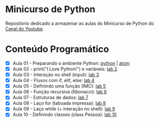 # Minicurso de Python

Repositório dedicado a armazenar  as aulas do Minicurso de Python do [Canal do Youtube](https://www.youtube.com/channel/UCEQBE4_0_3_pzQoMEZFR0Bg).

# Conteúdo Programático

- [x] Aula 01 - Preparando o ambiente Python: [python](https://www.python.org/downloads/) | [atom](https://atom.io/)
- [x] Aula 02 - print("I Love Python!") e variáveis: [lab 2](https://github.com/tricodando/minicurso_python/blob/main/hello.py)
- [x] Aula 03 - Interação no shell (input): [lab 3](https://github.com/tricodando/minicurso_python/blob/main/bemvindo.py)
- [x] Aula 04 - Fluxos com if, elif, else: [lab 4](https://github.com/tricodando/minicurso_python/blob/main/seaprovado.py)
- [x] Aula 05 - Definindo uma função (IMC): [lab 5](https://github.com/tricodando/minicurso_python/blob/main/imc.py)
- [x] Aula 06 - Função recursiva (fibonacci): [lab 6](https://github.com/tricodando/minicurso_python/blob/main/fibonacci.py)
- [x] Aula 07 - Estruturas de dados: [lab 7](https://github.com/tricodando/minicurso_python/blob/main/figurinhas.py)
- [x] Aula 08 - Laço for (tabuada impressa): [lab 8](https://github.com/tricodando/minicurso_python/blob/main/tabuada_impressa.py)
- [x] Aula 09 - Laço while (+ interação no shell): [lab 9](https://github.com/tricodando/minicurso_python/blob/main/imc_interativo.py)
- [x] Aula 10 - Definindo classes (class Pessoa): [lab 10](https://github.com/tricodando/minicurso_python/blob/main/pessoa.py)
